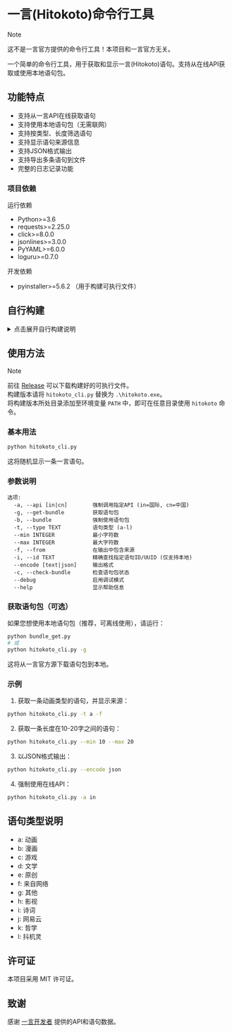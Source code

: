 # 一言(Hitokoto)命令行工具

> [!note]
> 这不是一言官方提供的命令行工具！本项目和一言官方无关。

一个简单的命令行工具，用于获取和显示一言(Hitokoto)语句。支持从在线API获取或使用本地语句包。

## 功能特点

- 支持从一言API在线获取语句
- 支持使用本地语句包（无需联网）
- 支持按类型、长度筛选语句
- 支持显示语句来源信息
- 支持JSON格式输出
- 支持导出多条语句到文件
- 完整的日志记录功能

### 项目依赖

运行依赖
- Python>=3.6
- requests>=2.25.0
- click>=8.0.0
- jsonlines>=3.0.0
- PyYAML>=6.0.0
- loguru>=0.7.0

开发依赖
- pyinstaller>=5.6.2 （用于构建可执行文件）

## 自行构建

<details>
<summary>点击展开自行构建说明</summary>

首先请下载或克隆本仓库
```bash
git clone https://github.com/MiaowCham/hitokoto-cli.git
cd hitokoto-cli
```

### 安装依赖
```bash
pip install -r requirements.txt
```

### 运行
```bash
python hitokoto_cli.py
```

### 构建可执行文件

如果您想将此工具打包为可执行文件，可以使用提供的构建脚本：

```bash
python build_exe.py
```

默认情况下，这将在 `dist` 目录下生成 `hitokoto.exe` 单文件可执行程序。

构建脚本支持以下参数：

```
--force       强制重新安装PyInstaller
--skip-check  跳过PyInstaller检查
--onefile     使用单文件模式构建（默认）
--onedir      使用目录模式构建
```

如果使用 `--onedir` 参数，将在 `dist/hitokoto` 目录下生成可执行文件及其依赖文件。

若在项目根目录增加 `icon.ico` 文件，构建脚本将自动使用该图标。
</details>

## 使用方法

> [!note]  
> 前往 [Release](https://github.com/MiaowCham/hitokoto-cli/releases) 可以下载构建好的可执行文件。  
> 构建版本请将 `hitokoto_cli.py` 替换为 `.\hitokoto.exe`。  
> 将构建版本所处目录添加至环境变量 `PATH` 中，即可在任意目录使用 `hitokoto` 命令。

### 基本用法

```bash
python hitokoto_cli.py
```

这将随机显示一条一言语句。

### 参数说明

```
选项:
  -a, --api [in|cn]        强制调用指定API (in=国际, cn=中国)
  -g, --get-bundle         获取语句包
  -b, --bundle             强制使用语句包
  -t, --type TEXT          语句类型 (a-l)
  --min INTEGER            最小字符数
  --max INTEGER            最大字符数
  -f, --from               在输出中包含来源
  -i, --id TEXT            精确查找指定语句ID/UUID (仅支持本地)
  --encode [text|json]     输出格式
  -c, --check-bundle       检查语句包状态
  --debug                  启用调试模式
  --help                   显示帮助信息
```

### 获取语句包（可选）

如果您想使用本地语句包（推荐，可离线使用），请运行：

```bash
python bundle_get.py
# 或
python hitokoto_cli.py -g
```

这将从一言官方源下载语句包到本地。

### 示例

1. 获取一条动画类型的语句，并显示来源：

```bash
python hitokoto_cli.py -t a -f
```

2. 获取一条长度在10-20字之间的语句：

```bash
python hitokoto_cli.py --min 10 --max 20
```

3. 以JSON格式输出：

```bash
python hitokoto_cli.py --encode json
```

4. 强制使用在线API：

```bash
python hitokoto_cli.py -a in
```

## 语句类型说明

- a: 动画
- b: 漫画
- c: 游戏
- d: 文学
- e: 原创
- f: 来自网络
- g: 其他
- h: 影视
- i: 诗词
- j: 网易云
- k: 哲学
- l: 抖机灵

## 许可证

本项目采用 MIT 许可证。

## 致谢

感谢 [一言开发者](https://hitokoto.cn/) 提供的API和语句数据。